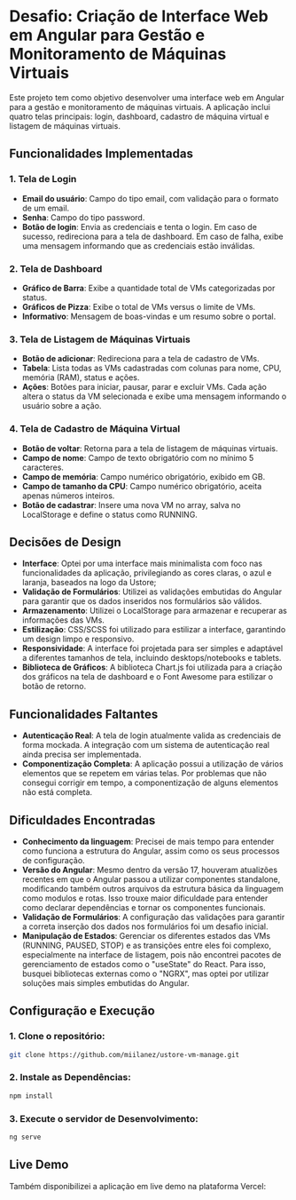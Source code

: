 # Desafio: Criação de Interface Web em Angular para Gestão e Monitoramento de Máquinas Virtuais

Este projeto tem como objetivo desenvolver uma interface web em Angular para a gestão e monitoramento de máquinas virtuais. A aplicação inclui quatro telas principais: login, dashboard, cadastro de máquina virtual e listagem de máquinas virtuais.

## Funcionalidades Implementadas

### 1. Tela de Login

- **Email do usuário**: Campo do tipo email, com validação para o formato de um email.
- **Senha**: Campo do tipo password.
- **Botão de login**: Envia as credenciais e tenta o login. Em caso de sucesso, redireciona para a tela de dashboard. Em caso de falha, exibe uma mensagem informando que as credenciais estão inválidas.

### 2. Tela de Dashboard

- **Gráfico de Barra**: Exibe a quantidade total de VMs categorizadas por status.
- **Gráficos de Pizza**: Exibe o total de VMs versus o limite de VMs.
- **Informativo**: Mensagem de boas-vindas e um resumo sobre o portal.

### 3. Tela de Listagem de Máquinas Virtuais

- **Botão de adicionar**: Redireciona para a tela de cadastro de VMs.
- **Tabela**: Lista todas as VMs cadastradas com colunas para nome, CPU, memória (RAM), status e ações.
- **Ações**: Botões para iniciar, pausar, parar e excluir VMs. Cada ação altera o status da VM selecionada e exibe uma mensagem informando o usuário sobre a ação.

### 4. Tela de Cadastro de Máquina Virtual

- **Botão de voltar**: Retorna para a tela de listagem de máquinas virtuais.
- **Campo de nome**: Campo de texto obrigatório com no mínimo 5 caracteres.
- **Campo de memória**: Campo numérico obrigatório, exibido em GB.
- **Campo de tamanho da CPU**: Campo numérico obrigatório, aceita apenas números inteiros.
- **Botão de cadastrar**: Insere uma nova VM no array, salva no LocalStorage e define o status como RUNNING.

## Decisões de Design

- **Interface**: Optei por uma interface mais minimalista com foco nas funcionalidades da aplicação, privilegiando as cores claras, o azul e laranja, baseados na logo da Ustore;
- **Validação de Formulários**: Utilizei as validações embutidas do Angular para garantir que os dados inseridos nos formulários são válidos.
- **Armazenamento**: Utilizei o LocalStorage para armazenar e recuperar as informações das VMs.
- **Estilização**: CSS/SCSS foi utilizado para estilizar a interface, garantindo um design limpo e responsivo.
- **Responsividade**: A interface foi projetada para ser simples e adaptável a diferentes tamanhos de tela, incluindo desktops/notebooks e tablets.
- **Biblioteca de Gráficos**: A biblioteca Chart.js foi utilizada para a criação dos gráficos na tela de dashboard e o Font Awesome para estilizar o botão de retorno.

## Funcionalidades Faltantes

- **Autenticação Real**: A tela de login atualmente valida as credenciais de forma mockada. A integração com um sistema de autenticação real ainda precisa ser implementada.
- **Componentização Completa**: A aplicação possui a utilização de vários elementos que se repetem em várias telas. Por problemas que não consegui corrigir em tempo, a componentização de alguns elementos não está completa.

## Dificuldades Encontradas

- **Conhecimento da linguagem**: Precisei de mais tempo para entender como funciona a estrutura do Angular, assim como os seus processos de configuração.
- **Versão do Angular**: Mesmo dentro da versão 17, houveram atualizões recentes em que o Angular passou a utilizar componentes standalone, modificando também outros arquivos da estrutura básica da linguagem como modulos e rotas. Isso trouxe maior dificuldade para entender como declarar dependências e tornar os componentes funcionais.
- **Validação de Formulários**: A configuração das validações para garantir a correta inserção dos dados nos formulários foi um desafio inicial.
- **Manipulação de Estados**: Gerenciar os diferentes estados das VMs (RUNNING, PAUSED, STOP) e as transições entre eles foi complexo, especialmente na interface de listagem, pois não encontrei pacotes de gerenciamento de estados como o "useState" do React. Para isso, busquei bibliotecas externas como o "NGRX", mas optei por utilizar soluções mais simples embutidas do Angular.

## Configuração e Execução

### 1. Clone o repositório:

```bash
git clone https://github.com/miilanez/ustore-vm-manage.git
```
### 2. Instale as Dependências:

```bash
npm install
```
### 3. Execute o servidor de Desenvolvimento:

```bash
ng serve
```

## Live Demo

Também disponibilizei a aplicação em live demo na plataforma Vercel:
